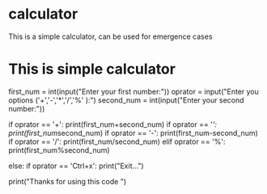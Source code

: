# calculator
This is a simple calculator, can be used for emergence cases
# This is simple calculator

first_num = int(input("Enter your first number:"))
oprator = input("Enter you options ('+','-','*','/','%' ):")
second_num = int(input("Enter your second number:"))

if oprator == '+':
    print(first_num+second_num)
if oprator == '*':
    print(first_num*second_num)
if oprator == '-':
    print(first_num-second_num)
if oprator == '/':
    print(first_num/second_num)
elif oprator == '%':
    print(first_num%second_num)

else:
    if oprator == 'Ctrl+x':
        print("Exit...")

print("Thanks for using this code ")
